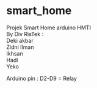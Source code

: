 # smart_home
Projek Smart Home arduino HMTI <br>
By Div RisTek : <br>
Deki akbar <br>
Zidni Ilman <br>
Ikhsan <br>
Hadi <br>
Yeko <br>

Arduino pin : D2-D9 = Relay
